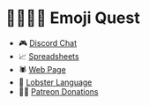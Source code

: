 
# 🧙‍♀️🧝‍♂️ Emoji Quest

* 🎮 [Discord Chat](https://discordapp.com/channels/692076552514699426/692076553017884723)
* 📈 [Spreadsheets](https://docs.google.com/spreadsheets/d/1U8JJM-g7Br0ePrjH7kg7tJ3N2eb0Mab2y5GDiJo1Tx8/edit#gid=97282066)
* 🕷 [Web Page](https://github.com/borkshop/emojiquest)
* 🦞 [Lobster Language](http://strlen.com/lobster/)
* 🧛‍♂️ [Patreon Donations](https://www.patreon.com/kriskowal)
